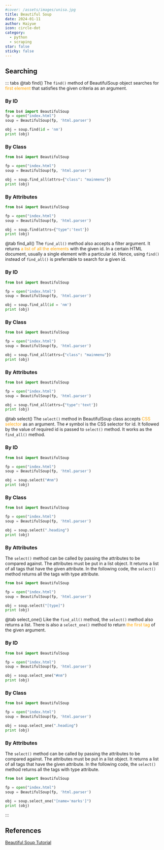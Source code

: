 ```yaml
---
#cover: /assets/images/unisa.jpg
title: Beautiful Soup
date: 2024-01-11
author: Haiyue
icon: circle-dot
category:
  - python
  - scraping
star: false
sticky: false
---
```


## Searching

::: tabs
@tab find()
The `find()` method of BeautifulSoup object searches for <span style="color:orange">first element</span> that satisfies the given criteria as an argument.

### By ID
``` python
from bs4 import BeautifulSoup
fp = open("index.html")
soup = BeautifulSoup(fp, 'html.parser')

obj = soup.find(id = 'nm')
print (obj)
```

### By Class
``` python
from bs4 import BeautifulSoup

fp = open("index.html")
soup = BeautifulSoup(fp, 'html.parser')

obj = soup.find_all(attrs={"class": "mainmenu"})
print (obj)
```
### By Attributes
``` python
from bs4 import BeautifulSoup

fp = open("index.html")
soup = BeautifulSoup(fp, 'html.parser')

obj = soup.find(attrs={"type":'text'})
print (obj)
```

@tab find_all()
The `find_all()` method also accepts a filter argument. It returns <span style="color:orange">a list of all the elements</span> with the given id. In a certain HTML document, usually a single element with a particular id. Hence, using `find()` instead of `find_all()` is preferrable to search for a given id.

### By ID

``` python
from bs4 import BeautifulSoup

fp = open("index.html")
soup = BeautifulSoup(fp, 'html.parser')

obj = soup.find_all(id = 'nm')
print (obj)
```

### By Class
``` python
from bs4 import BeautifulSoup

fp = open("index.html")
soup = BeautifulSoup(fp, 'html.parser')

obj = soup.find_all(attrs={"class": "mainmenu"})
print (obj)
```

### By Attributes
``` python
from bs4 import BeautifulSoup

fp = open("index.html")
soup = BeautifulSoup(fp, 'html.parser')

obj = soup.find_all(attrs={"type":'text'})
print (obj)
```

@tab select()
The `select()` method in BeautifulSoup class accepts <span style="color:orange">CSS selector</span> as an argument. The `#` symbol is the CSS selector for id. It followed by the value of required id is passed to `select()` method. It works as the `find_all()` method.

### By ID

``` python
from bs4 import BeautifulSoup

fp = open("index.html")
soup = BeautifulSoup(fp, 'html.parser')

obj = soup.select("#nm")
print (obj)
```

### By Class
``` python
from bs4 import BeautifulSoup

fp = open("index.html")
soup = BeautifulSoup(fp, 'html.parser')

obj = soup.select(".heading")
print (obj)
```
### By Attributes
The `select()` method can be called by passing the attributes to be compared against. The attributes must be put in a list object. It returns a list of all tags that have the given attribute.
In the following code, the `select()` method returns all the tags with type attribute.
``` python
from bs4 import BeautifulSoup

fp = open("index.html")
soup = BeautifulSoup(fp, 'html.parser')

obj = soup.select("[type]")
print (obj)
```

@tab select_one()
Like the `find_all()` method, the `select()` method also returns a list. There is also a `select_one()` method to return <span style="color:orange">the first tag</span> of the given argument.

### By ID
``` python
from bs4 import BeautifulSoup

fp = open("index.html")
soup = BeautifulSoup(fp, 'html.parser')

obj = soup.select_one("#nm")
print (obj)
```

### By Class
``` python
from bs4 import BeautifulSoup

fp = open("index.html")
soup = BeautifulSoup(fp, 'html.parser')

obj = soup.select_one(".heading")
print (obj)
```
### By Attributes
The `select()` method can be called by passing the attributes to be compared against. The attributes must be put in a list object. It returns a list of all tags that have the given attribute.
In the following code, the `select()` method returns all the tags with type attribute.
``` python
from bs4 import BeautifulSoup

fp = open("index.html")
soup = BeautifulSoup(fp, 'html.parser')

obj = soup.select_one("[name='marks']")
print (obj)
```



:::




## References
[Beautiful Soup Tutorial](https://www.tutorialspoint.com/beautiful_soup/index.htm)